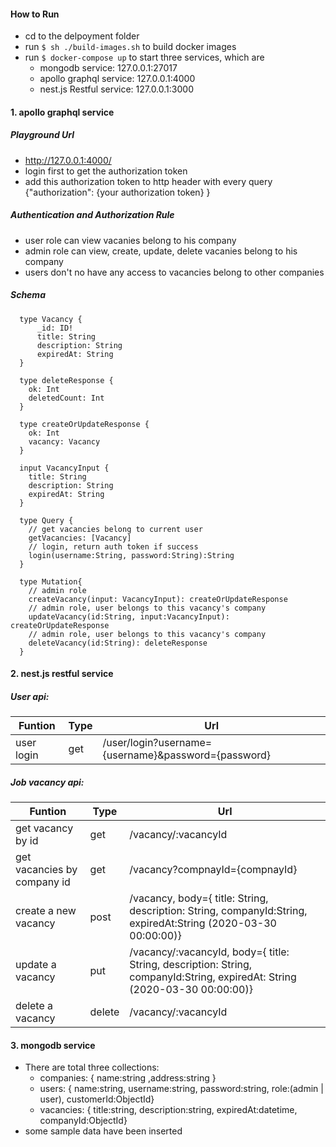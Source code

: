#### How to Run
- cd to the delpoyment folder
- run ```$ sh ./build-images.sh``` to build docker images
- run ```$ docker-compose up``` to start three services, which are
	- mongodb service: 127.0.0.1:27017
	- apollo graphql service: 127.0.0.1:4000
	- nest.js Restful service: 127.0.0.1:3000


#### 1. apollo graphql service

##### Playground Url
- http://127.0.0.1:4000/
- login first to get the authorization token
- add this authorization token to http header with every query
  {"authorization": {your authorization token} }

##### Authentication and Authorization Rule
- user role can view vacanies belong to his company
- admin role can view, create, update, delete vacanies belong to his company
- users don't no have any access to vacancies belong to other companies

##### Schema
```
  type Vacancy {
      _id: ID!
      title: String
      description: String
      expiredAt: String
  }

  type deleteResponse {
    ok: Int
    deletedCount: Int
  }

  type createOrUpdateResponse {
    ok: Int
    vacancy: Vacancy
  }

  input VacancyInput {
    title: String
    description: String
    expiredAt: String
  }

  type Query {
    // get vacancies belong to current user
    getVacancies: [Vacancy]
	// login, return auth token if success
    login(username:String, password:String):String
  }

  type Mutation{
    // admin role
    createVacancy(input: VacancyInput): createOrUpdateResponse
	// admin role, user belongs to this vacancy's company
    updateVacancy(id:String, input:VacancyInput):  createOrUpdateResponse
	// admin role, user belongs to this vacancy's company
    deleteVacancy(id:String): deleteResponse
  }
```



#### 2. nest.js restful service
##### User api:
| Funtion | Type | Url|
| ------ | ------ | ------ |
| user login |get|/user/login?username={username}&password={password}
##### Job vacancy api:
| Funtion | Type | Url|
| ------ | ------ | ------ |
| get vacancy by id |get|/vacancy/:vacancyId
|get vacancies by company id|get|/vacancy?compnayId={compnayId}
|create a new vacancy|post|/vacancy,  body={ title: String, description: String, companyId:String, expiredAt:String (2020-03-30 00:00:00)}
|update a vacancy|put|/vacancy/:vacancyId,  body={ title: String, description: String, companyId:String, expiredAt: String (2020-03-30 00:00:00)}
|delete a vacancy|delete|/vacancy/:vacancyId


#### 3. mongodb service
- There are total three collections:
	- companies: { name:string ,address:string }
	- users: { name:string, username:string, password:string, role:(admin | user), customerId:ObjectId}
	- vacancies: { title:string, description:string, expiredAt:datetime, companyId:ObjectId}
- some sample data have been inserted
